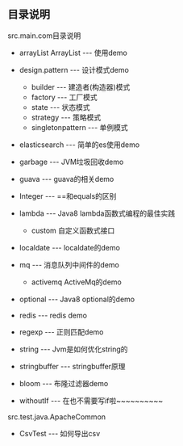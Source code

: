 ## 目录说明
src.main.com目录说明
- arrayList ArrayList --- 使用demo

- design.pattern --- 设计模式demo
    - builder  --- 建造者(构造器)模式
    - factory  --- 工厂模式
    - state    --- 状态模式 
    - strategy --- 策略模式
    - singletonpattern --- 单例模式
    
- elasticsearch --- 简单的es使用demo
- garbage --- JVM垃圾回收demo 
- guava --- guava的相关demo
- Integer --- ==和equals的区别
- lambda  --- Java8 lambda函数式编程的最佳实践
    - custom 自定义函数式接口 
- localdate --- localdate的demo
- mq --- 消息队列中间件的demo
    - activemq ActiveMq的demo
- optional --- Java8 optional的demo
- redis --- redis demo
- regexp --- 正则匹配demo
- string --- Jvm是如何优化string的
- stringbuffer --- stringbuffer原理
- bloom --- 布隆过滤器demo
- withoutIf --- 在也不需要写if啦~~~~~~~~~~

src.test.java.ApacheCommon
 - CsvTest --- 如何导出csv
 